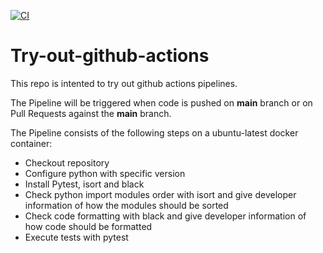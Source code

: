[![CI](https://github.com/Benzarti-Ilyess/try-out-github-actions/actions/workflows/pipeline.yml/badge.svg)](https://github.com/Benzarti-Ilyess/try-out-github-actions/actions/workflows/pipeline.yml)

# Try-out-github-actions

This repo is intented to try out github actions pipelines. 

The Pipeline will be triggered when code is pushed on **main** branch or on Pull Requests against the **main** branch.

The Pipeline consists of the following steps on a ubuntu-latest docker container: 

* Checkout repository
* Configure python with specific version
* Install Pytest, isort and black
* Check python import modules order with isort and give developer information of how the modules should be sorted
* Check code formatting with black and give developer information of how code should be formatted
* Execute tests with pytest


